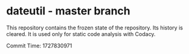 # dateutil - master branch

This repository contains the frozen state of the repository.
Its history is cleared. It is used only for static code
analysis with Codacy.

Commit Time: 1727830971
